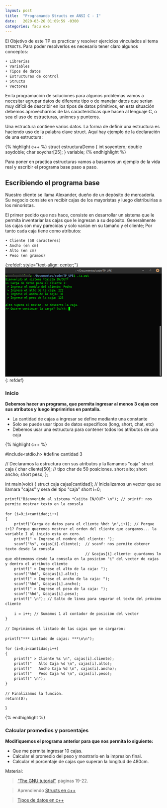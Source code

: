 ```yaml
---
layout: post
title:  "Programando Structs en ANSI C - I"
date:   2020-03-26 01:09:59 -0300
categories: facu exe
---
```


El Objetivo de este  TP es practicar y resolver ejercicios vinculados al tema `STRUCTS`. Para poder resolverlos es necesario tener claro algunos conceptos: 

    • Librerías
    • Variables
    • Tipos de datos
    • Estructuras de control
    • Structs
    • Vectores


En la programación de soluciones para algunos problemas vamos a necesitar agrupar datos de diferente tipo o de manejar datos que serian muy difícil de describir en los tipos de datos primitivos, en esta situación debemos aprovecharnos de las características que hacen al lenguaje C, o sea el uso de estructuras, uniones y punteros.

Una estructura contiene varios datos. La forma de definir una estructura es haciendo uso de la palabra clave struct. Aquí hay ejemplo de la declaración de una estructura:

{% highlight c++ %}
struct estructuraDemo
{
    int soyentero;
    double soydoble;
    char soychar[25];
} variable;
{% endhighlight %}

Para poner en practica estructuras vamos a basarnos un ejemplo de la vida real y escribir el programa base paso a paso.

## Escribiendo el programa base
Nuestro cliente se llama Alexander, dueño de un depósito de mercadería. Su negocio consiste en recibir cajas de los mayoristas y luego distribuirlas a los minoristas.

El primer pedido que nos hace, consiste en desarrollar un sistema que le permita inventariar las cajas que le ingresan a su depósito. Generalmente las cajas son muy parecidas y solo varían en su tamaño y el cliente; Por tanto cada caja tiene como atributos:

    • Cliente (50 caracteres)
    • Ancho (en cm)
    • Alto (en cm)
    • Peso (en gramos)



{:refdef: style="text-align: center;"}
![Image](/imgs/cplus.png)
{: refdef}


### Inicio
**Debemos hacer un programa, que permita ingresar al menos 3 cajas con sus atributos y luego imprimirlos en pantalla.**
- La cantidad de cajas a ingresar se define mediante una constante
- Solo se puede usar tipos de datos específicos (long, short, chat, etc)
- Debemos usar una estructura para contener todos los atributos de una caja



{% highlight c++ %}

#include<stdio.h>
#define cantidad 3

// Declaramos la estructura con sus atributos y la llamamos "caja"
struct caja
{
    char cliente[50]; // tipo char de 50 posiciones.
    short alto;
    short ancho;
    short peso;
};

int main(void)
{
    struct caja cajas[cantidad]; // Inicializamos un vector que se llamara "cajas" y sera del tipo "caja"
    short i=0;

    printf("Bienvenido al sistema *Cajita IN/OUT* \n"); // printf: nos permite mostrar texto en la consola

    for (i=0;i<cantidad;i++)
    {
        printf("Carga de datos para el cliente %hd: \n",i+1); // Porque i+1? Porque queremos mostrar el orden del cliente que cargamos... la variable I al inicio esta en cero.
        printf(" > Ingrese el nombre del cliente: ");
        scanf("%s", cajas[i].cliente);  // scanf: nos permite obtener texto desde la consola
                                        // &cajas[i].cliente: guardamos lo que obtenemos desde la consola en la posicion "i" del vector de cajas y dentro el atributo cliente
        printf(" > Ingrese el alto de la caja: ");
        scanf("%hd", &cajas[i].alto);
        printf(" > Ingrese el ancho de la caja: ");
        scanf("%hd", &cajas[i].ancho);
        printf(" > Ingrese el peso de la caja: ");
        scanf("%hd", &cajas[i].peso);
        printf(" \n"); // Salto de linea para separar el texto del próximo cliente

        i = i++; // Sumamos 1 al contador de posición del vector
    }

    // Imprimimos el listado de las cajas que se cargaron:

    printf("*** Listado de cajas: ***\n\n");

    for (i=0;i<cantidad;i++)
    {
        printf(" > Cliente %s \n", cajas[i].cliente);
        printf("   Alto Caja %d \n", cajas[i].alto);
        printf("   Ancho Caja %d \n", cajas[i].ancho);
        printf("   Peso Caja %d \n", cajas[i].peso);
        printf(" \n");
    }

    // Finalizamos la función.
    return(0);
}

{% endhighlight %}

### Calcular promedios y porcentajes
**Modifiquemos el programa anterior para que nos permita lo siguiente:**
- Que me permita ingresar 10 cajas.
- Calcular el promedio del peso y mostrarlo en la impresion final.
- Calcular el porcentaje de cajas que superan la longitud de 480cm.


Material:

> [“The GNU tutorial”][GNU-C], páginas 19-22.

> Aprendiendo [Structs en c++][structs-C]

> [Tipos de datos en c++][tipos_datos-C]



[structs-C]: http://www.investigacion.frc.utn.edu.ar/tecnicasdigitales/pub/File/Estructuras.pdf
[tipos_datos-C]: http://www.it.uc3m.es/pbasanta/asng/course_notes/data_types_es.html#data_types_integers
[GNU-C]: https://www.it.uc3m.es/pbasanta/asng/course_notes/ctut.pdf